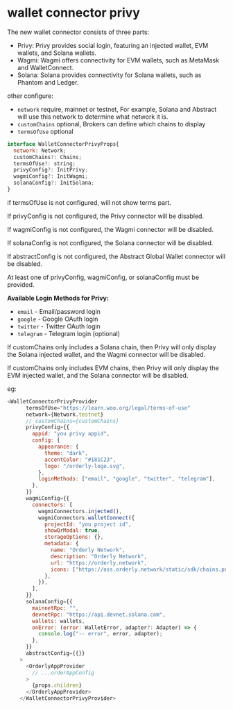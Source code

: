 # wallet connector privy

The new wallet connector consists of three parts:

- Privy: Privy provides social login, featuring an injected wallet, EVM wallets, and Solana wallets.
- Wagmi: Wagmi offers connectivity for EVM wallets, such as MetaMask and WalletConnect.
- Solana: Solana provides connectivity for Solana wallets, such as Phantom and Ledger.

other configure:

- `network` require, mainnet or testnet, For example, Solana and Abstract will use this network to determine what network it is.
- `customChains` optional, Brokers can define which chains to display
- `termsOfUse` optional

```javascript
interface WalletConnectorPrivyProps{
  network: Network;
  customChains?: Chains;
  termsOfUse?: string;
  privyConfig?: InitPrivy;
  wagmiConfig?: InitWagmi;
  solanaConfig?: InitSolana;
}
```

if termsOfUse is not configured, will not show terms part.

If privyConfig is not configured, the Privy connector will be disabled.

If wagmiConfig is not configured, the Wagmi connector will be disabled.

If solanaConfig is not configured, the Solana connector will be disabled.

If abstractConfig is not configured, the Abstract Global Wallet connector will be disabled.

At least one of privyConfig, wagmiConfig, or solanaConfig must be provided.

**Available Login Methods for Privy:**

- `email` - Email/password login
- `google` - Google OAuth login
- `twitter` - Twitter OAuth login
- `telegram` - Telegram login (optional)

If customChains only includes a Solana chain, then Privy will only display the Solana injected wallet, and the Wagmi connector will be disabled.

If customChains only includes EVM chains, then Privy will only display the EVM injected wallet, and the Solana connector will be disabled.

eg:

```javascript
<WalletConnectorPrivyProvider
      termsOfUse="https://learn.woo.org/legal/terms-of-use"
      network={Network.testnet}
      // customChains={customChains}
      privyConfig={{
        appid: "you privy appid",
        config: {
          appearance: {
            theme: "dark",
            accentColor: "#181C23",
            logo: "/orderly-logo.svg",
          },
          loginMethods: ["email", "google", "twitter", "telegram"],
        },
      }}
      wagmiConfig={{
        connectors: [
          wagmiConnectors.injected(),
          wagmiConnectors.walletConnect({
            projectId: "you project id",
            showQrModal: true,
            storageOptions: {},
            metadata: {
              name: "Orderly Network",
              description: "Orderly Network",
              url: "https://orderly.network",
              icons: ["https://oss.orderly.network/static/sdk/chains.png"],
            },
          }),
        ],
      }}
      solanaConfig={{
        mainnetRpc: "",
        devnetRpc: "https://api.devnet.solana.com",
        wallets: wallets,
        onError: (error: WalletError, adapter?: Adapter) => {
          console.log("-- error", error, adapter);
        },
      }}
      abstractConfig={{}}
    >
      <OrderlyAppProvider
        // ...orderAppConfig
      >
        {props.children}
      </OrderlyAppProvider>
    </WalletConnectorPrivyProvider>
```
